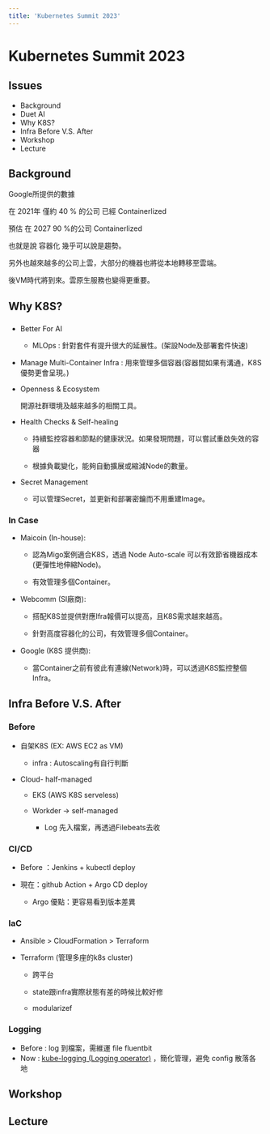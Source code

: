 ```yaml
---
title: 'Kubernetes Summit 2023'
---
```


Kubernetes Summit 2023
===
## Issues

- Background
- Duet AI
- Why K8S?
- Infra Before V.S. After 
- Workshop
- Lecture

##  Background

Google所提供的數據 

在 2021年 僅約 40 % 的公司 已經 Containerlized

預估 在 2027 90 %的公司 Containerlized

也就是說 容器化 幾乎可以說是趨勢。

另外也越來越多的公司上雲，大部分的機器也將從本地轉移至雲端。

後VM時代將到來。雲原生服務也變得更重要。

## Why K8S?

### 
- Better For AI

    - MLOps : 針對套件有提升很大的延展性。(架設Node及部署套件快速)

- Manage Multi-Container Infra : 用來管理多個容器(容器間如果有溝通，K8S優勢更會呈現。)

- Openness & Ecosystem 

    開源社群環境及越來越多的相關工具。

- Health Checks & Self-healing

  - 持續監控容器和節點的健康狀況。如果發現問題，可以嘗試重啟失效的容器
  
  - 根據負載變化，能夠自動擴展或縮減Node的數量。

- Secret Management 

  - 可以管理Secret，並更新和部署密鑰而不用重建Image。


### In Case

- Maicoin (In-house):

  - 認為Migo案例適合K8S，透過 Node Auto-scale 可以有效節省機器成本(更彈性地伸縮Node)。

  - 有效管理多個Container。

- Webcomm (SI廠商): 

  - 搭配K8S並提供對應Ifra報價可以提高，且K8S需求越來越高。

  - 針對高度容器化的公司，有效管理多個Container。

- Google (K8S 提供商): 

  - 當Container之前有彼此有連線(Network)時，可以透過K8S監控整個Infra。


## Infra Before V.S. After

### Before 
- 自架K8S (EX: AWS EC2 as VM)

   - infra : Autoscaling有自行判斷

- Cloud- half-managed

  - EKS (AWS K8S serveless)

  - Workder -> self-managed

    - Log 先入檔案，再透過Filebeats去收

### CI/CD
- Before ：Jenkins + kubectl deploy
- 現在：github Action + Argo CD deploy

  - Argo 優點：更容易看到版本差異

### IaC
- Ansible > CloudFormation > Terraform
- Terraform (管理多座的k8s cluster)

  - 跨平台

  - state跟infra實際狀態有差的時候比較好修

  - modularizef

### Logging

- Before : log 到檔案，需維運 file fluentbit
- Now : [kube-logging (Logging operator)](https://kube-logging.dev/)
，簡化管理，避免 config 散落各地

## Workshop

## Lecture

